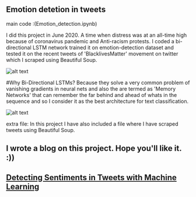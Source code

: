 ## Emotion detetion in tweets
main code :(Emotion_detection.ipynb)



I did this project in June 2020. A time when distress was at an all-time high because of coronavirus pandemic and Anti-racism protests.
   I coded a bi-directional LSTM network trained it on emotion-detection dataset and tested it on the recent tweets of 'BlacklivesMatter' movement on twitter  which I scraped using Beautiful Soup. 
   
![alt text](https://i.ytimg.com/vi/1gQ6uG5Ujiw/maxresdefault.jpg)


#Why Bi-Directional LSTMs?
Because they solve  a very common problem of vanishing gradients in neural nets and also the are termed as 'Memory Networks' that can remember the far behind and ahead of whats in the sequence and so I consider it as the best architecture for text classification.

![alt text](https://i.stack.imgur.com/iIiYO.png)


extra file: In this project I have also included a file where I have scraped  tweets using Beautiful Soup.


## I wrote a blog on this project. Hope you'll like it. :))
## [Detecting Sentiments in Tweets with Machine Learning](https://kaifkohari10.medium.com/detecting-sentiments-in-tweets-with-machine-learning-376a5010b4dc)
